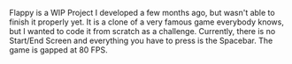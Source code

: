 Flappy is a WIP Project I developed a few months ago, but wasn't able to finish it properly yet. It is a clone of a very famous game everybody knows, but I wanted to code it from scratch as a challenge. Currently, there is no Start/End Screen and everything you have to press is the Spacebar. The game is gapped at 80 FPS.
